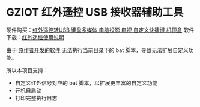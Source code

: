 # GZIOT 红外遥控 USB 接收器辅助工具

硬件购买：[红外遥控转USB 键盘多媒体 电脑投影 电视 自定义快捷键 机顶盒](https://item.taobao.com/item.htm?id=660606943093)
软件下载：[红外遥控使用说明](https://note.youdao.com/s/TsgurKWN)

由于 [原作者开发的软件](./ir-config.exe) 无法执行当前目录下的 bat 脚本，导致无法扩展自定义功能。

所以本项目支持：

- 自定义红外信号对应的 bat 脚本，以扩展更丰富的自定义功能
- 开机自启动
- 打印完整执行日志
